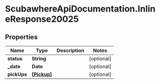 # ScubawhereApiDocumentation.InlineResponse20025

## Properties
Name | Type | Description | Notes
------------ | ------------- | ------------- | -------------
**status** | **String** |  | [optional] 
**_date** | **Date** |  | [optional] 
**pickUps** | [**[Pickup]**](Pickup.md) |  | [optional] 


